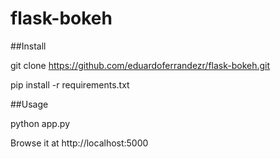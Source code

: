 # flask-bokeh

##Install

git clone https://github.com/eduardoferrandezr/flask-bokeh.git

pip install -r requirements.txt


##Usage

python app.py

Browse it at http://localhost:5000
